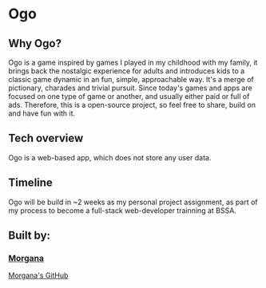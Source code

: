 # Ogo

## Why Ogo?

Ogo is a game inspired by games I played in my childhood with my family, it brings back the nostalgic experience for adults and introduces kids to a classic game dynamic in an fun, simple, approachable way. It's a merge of pictionary, charades and trivial pursuit.
Since today's games and apps are focused on one type of game or another, and usually either paid or full of ads. Therefore, this is a open-source project, so feel free to share, build on and have fun with it.

## Tech overview

Ogo is a web-based app, which does not store any user data.

## Timeline

Ogo will be build in ~2 weeks as my personal project assignment, as part of my process to become a full-stack web-developer trainning at BSSA.

## Built by:

### [Morgana](https://morfsm.com)

[Morgana's GitHub](https://github.com/morganafsmaia)

